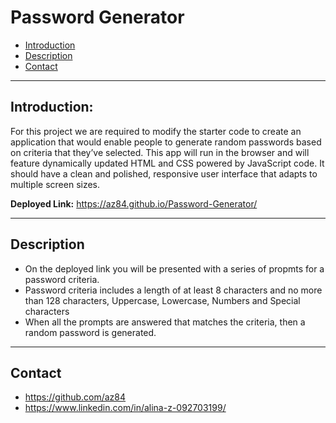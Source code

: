 # Password Generator

* [Introduction](#Introduction)
* [Description](#Description)
* [Contact](#Contact)

***
## Introduction:

For this project we are required to modify the starter code to create an application that would enable people to generate random passwords based on criteria that they’ve selected. This app will run in the browser and will feature dynamically updated HTML and CSS powered by JavaScript code. It should have a clean and polished, responsive user interface that adapts to multiple screen sizes.

**Deployed Link:** https://az84.github.io/Password-Generator/

***
## Description

- On the deployed link you will be presented with a series of propmts for a password criteria.
- Password criteria includes a length of at least 8 characters and no more than 128 characters, Uppercase, Lowercase, Numbers and Special characters
- When all the prompts are answered that matches the criteria, then a random password is generated.

***
## Contact
- https://github.com/az84
- https://www.linkedin.com/in/alina-z-092703199/